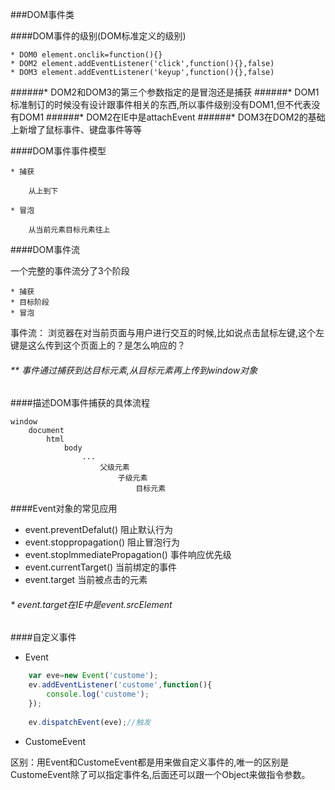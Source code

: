 ###DOM事件类


####DOM事件的级别(DOM标准定义的级别)

    * DOM0 element.onclik=function(){}
    * DOM2 element.addEventListener('click',function(){},false)
    * DOM3 element.addEventListener('keyup',function(){},false)
    
######* DOM2和DOM3的第三个参数指定的是冒泡还是捕获
######* DOM1标准制订的时候没有设计跟事件相关的东西,所以事件级别没有DOM1,但不代表没有DOM1
######* DOM2在IE中是attachEvent
######* DOM3在DOM2的基础上新增了鼠标事件、键盘事件等等

####DOM事件事件模型
    
    * 捕获
    
        从上到下
        
    * 冒泡
    
        从当前元素目标元素往上
        
####DOM事件流

   一个完整的事件流分了3个阶段
    
    * 捕获
    * 目标阶段
    * 冒泡
    
事件流：
     浏览器在对当前页面与用户进行交互的时候,比如说点击鼠标左键,这个左键是这么传到这个页面上的？是怎么响应的？
    
    
 ###### ** 事件通过捕获到达目标元素,从目标元素再上传到window对象

####描述DOM事件捕获的具体流程

    window
        document
            html
                body
                    ...
                        父级元素
                            子级元素
                                目标元素
    

####Event对象的常见应用


* event.preventDefalut()                阻止默认行为
* event.stoppropagation()               阻止冒泡行为
* event.stoplmmediatePropagation()      事件响应优先级
* event.currentTarget()                 当前绑定的事件
* event.target                          当前被点击的元素
    
###### * event.target在IE中是event.srcElement

####自定义事件

* Event

```js
    var eve=new Event('custome');
    ev.addEventListener('custome',function(){
        console.log('custome');
    });
    
    ev.dispatchEvent(eve);//触发

```
*  CustomeEvent

区别：用Event和CustomeEvent都是用来做自定义事件的,唯一的区别是
  CustomeEvent除了可以指定事件名,后面还可以跟一个Object来做指令参数。